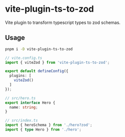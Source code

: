 # vite-plugin-ts-to-zod

Vite plugin to transform typescript types to zod schemas.

## Usage

```bash
pnpm i -D vite-plugin-ts-to-zod
```

```ts
// vite.config.ts
import { viteZod } from 'vite-plugin-ts-to-zod';

export default defineConfig({
  plugins: [
    viteZod()
  ]
});
```

```ts
// src/hero.ts
export interface Hero {
  name: string;
}
```

```ts
// src/index.ts
import { heroSchema } from './hero?zod';
import { type Hero } from './hero';
```
